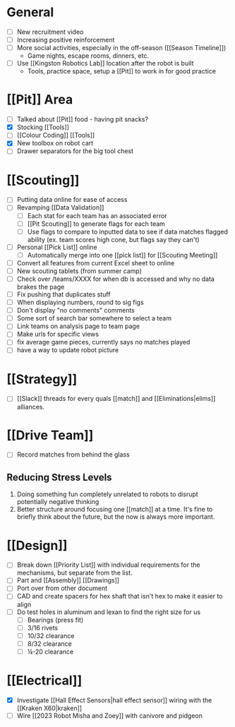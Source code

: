 
# General

- [ ] New recruitment video
- [ ] Increasing positive reinforcement
- [ ] More social activities, especially in the off-season ([[Season Timeline]])
	- Game nights, escape rooms, dinners, etc.
- [ ] Use [[Kingston Robotics Lab]] location after the robot is built
	- Tools, practice space, setup a [[Pit]] to work in for good practice


# [[Pit]] Area

- [ ] Talked about [[Pit]] food - having pit snacks?
- [x] Stocking [[Tools]]
- [ ] [[Colour Coding]] [[Tools]]
- [x] New toolbox on robot cart
- [ ] Drawer separators for the big tool chest

# [[Scouting]]

- [ ] Putting data online for ease of access
- [ ] Revamping [[Data Validation]]
	- [ ] Each stat for each team has an associated error
	- [ ] [[Pit Scouting]] to generate flags for each team
	- [ ] Use flags to compare to inputted data to see if data matches flagged ability (ex. team scores high cone, but flags say they can't)
- [ ] Personal [[Pick List]] online
	- [ ] Automatically merge into one [[pick list]] for [[Scouting Meeting]]
- [ ] Convert all features from current Excel sheet to online
- [ ] New scouting tablets (from summer camp)
- [ ] Check over /teams/XXXX for when db is accessed and why no data brakes the page
- [ ] Fix pushing that duplicates stuff
- [ ] When displaying numbers, round to sig figs
- [ ] Don't display "no comments" comments
- [ ] Some sort of search bar somewhere to select a team
- [ ] Link teams on analysis page to team page
- [ ] Make urls for specific views
- [ ] fix average game pieces, currently says no matches played
- [ ] have a way to update robot picture

# [[Strategy]]

- [ ] [[Slack]] threads for every quals [[match]] and [[Eliminations|elims]] alliances.


# [[Drive Team]]

- [ ] Record matches from behind the glass
## Reducing Stress Levels

1. Doing something fun completely unrelated to robots to disrupt potentially negative thinking
2. Better structure around focusing one [[match]] at a time. It's fine to briefly think about the future, but the now is always more important.
# [[Design]]

- [ ] Break down [[Priority List]] with individual requirements for the mechanisms, but separate from the list.
- [ ] Part and [[Assembly]] [[Drawings]]
- [ ] Port over from other document
- [ ] CAD and create spacers for hex shaft that isn't hex to make it easier to align
- [ ] Do test holes in aluminum and lexan to find the right size for us
	- [ ] Bearings (press fit)
	- [ ] 3/16 rivets
	- [ ] 10/32 clearance
	- [ ] 8/32 clearance
	- [ ] ¼-20 clearance

# [[Electrical]]

- [x] Investigate [[Hall Effect Sensors|hall effect sensor]] wiring with the [[Kraken X60|kraken]]
- [ ] Wire [[2023 Robot Misha and Zoey]] with canivore and pidgeon
